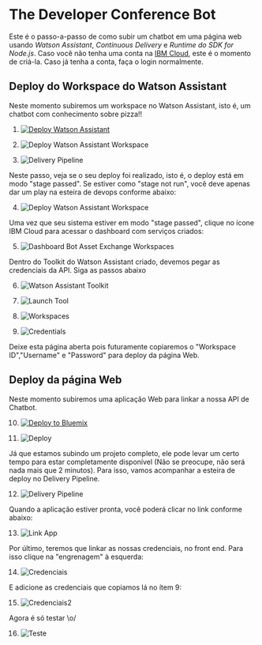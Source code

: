 # The Developer Conference Bot

Este é o passo-a-passo de como subir um chatbot em uma página web usando *Watson Assistant*, *Continuous Delivery* e *Runtime do SDK for Node.js*. Caso você não tenha uma conta na [IBM Cloud](https://bluemix.net), este é o momento de criá-la. Caso já tenha a conta, faça o login normalmente.

## Deploy do Workspace do Watson Assistant

Neste momento subiremos um workspace no Watson Assistant, isto é, um chatbot com conhecimento sobre pizza!!

1. [![Deploy Watson Assistant](https://bluemix.net/deploy/button.png)](https://console.bluemix.net/devops/setup/deploy?repository=https://github.com/victorshinya/chatbot-deployer&chatbotName=Chatbot&chatbotWorkspaceURL=https://github.com/victorshinya/chatbot-deployer/raw/master/data/workspace.json)

2. ![Deploy Watson Assistant Workspace](https://github.com/ibm-code-br/tdc-bot/raw/master/print/tutorial-chatbot-01.png)

3. ![Delivery Pipeline](https://github.com/ibm-code-br/tdc-bot/raw/master/print/tutorial-chatbot-02.02.png)

Neste passo, veja se o seu deploy foi realizado, isto é, o deploy está em modo "stage passed". Se estiver como "stage not run", você deve apenas dar um play na esteira de devops conforme abaixo:

4. ![Deploy Watson Assistant Workspace](https://github.com/ibm-code-br/tdc-bot/raw/master/print/tutorial-chatbot-02.04.png)

Uma vez que seu sistema estiver em modo "stage passed", clique no ícone IBM Cloud para acessar o dashboard com serviços criados:

5. ![Dashboard Bot Asset Exchange Workspaces](https://github.com/ibm-code-br/tdc-bot/raw/master/print/tutorial-chatbot-03.png)

Dentro do Toolkit do Watson Assistant criado, devemos pegar as credenciais da API. Siga as passos abaixo

6. ![Watson Assistant Toolkit](https://github.com/ibm-code-br/tdc-bot/raw/master/print/tutorial-chatbot-05.png)

7. ![Launch Tool](https://github.com/ibm-code-br/tdc-bot/raw/master/print/tutorial-chatbot-04.png)

8. ![Workspaces](https://github.com/ibm-code-br/tdc-bot/raw/master/print/tutorial-chatbot-22.png)

9. ![Credentials](https://github.com/ibm-code-br/tdc-bot/raw/master/print/tutorial-chatbot-23.png)

Deixe esta página aberta pois futuramente copiaremos o "Workspace ID","Username" e "Password" para deploy da página Web.

## Deploy da página Web

Neste momento subiremos uma aplicação Web para linkar a nossa API de Chatbot.

10. [![Deploy to Bluemix](https://bluemix.net/deploy/button.png)](https://bluemix.net/deploy?repository=https://github.com/ibm-code-br/tdc-bot)

11. ![Deploy](https://github.com/ibm-code-br/tdc-bot/raw/master/print/tutorial-chatbot-15.png)

Já que estamos subindo um projeto completo, ele pode levar um certo tempo para estar completamente disponível (Não se preocupe, não será nada mais que 2 minutos). Para isso, vamos acompanhar a esteira de deploy no Delivery Pipeline.

12. ![Delivery Pipeline](https://github.com/ibm-code-br/tdc-bot/raw/master/print/tutorial-chatbot-16.png)

Quando a aplicação estiver pronta, você poderá clicar no link conforme abaixo:

13. ![Link App](https://github.com/ibm-code-br/tdc-bot/raw/master/print/tutorial-chatbot-17.png)

Por último, teremos que linkar as nossas credenciais, no front end. Para isso clique na "engrenagem" à esquerda:

14. ![Credenciais](https://github.com/ibm-code-br/tdc-bot/raw/master/print/tutorial-chatbot-18.png)

E adicione as credenciais que copiamos lá no ítem 9:

15. ![Credenciais2](https://github.com/ibm-code-br/tdc-bot/raw/master/print/tutorial-chatbot-19.png)

Agora é só testar \o/

16. ![Teste](https://github.com/ibm-code-br/tdc-bot/raw/master/print/tutorial-chatbot-21.png)
